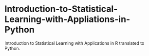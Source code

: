 # Introduction-to-Statistical-Learning-with-Appliations-in-Python
Introduction to Statistical Learning with Applications in R translated to Python.
